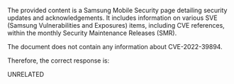 The provided content is a Samsung Mobile Security page detailing security updates and acknowledgements. It includes information on various SVE (Samsung Vulnerabilities and Exposures) items, including CVE references, within the monthly Security Maintenance Releases (SMR).

The document does not contain any information about CVE-2022-39894.

Therefore, the correct response is:

UNRELATED